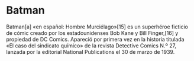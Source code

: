# Batman

Batman[a]​ «en español: Hombre Murciélago»[15]​ es un superhéroe ficticio de cómic creado por los estadounidenses 
Bob Kane y Bill Finger,[16]​ y propiedad de DC Comics. Apareció por primera vez en la historia titulada 
«El caso del sindicato químico» de la revista Detective Comics N.º 27, 
lanzada por la editorial National Publications el 30 de marzo de 1939.

